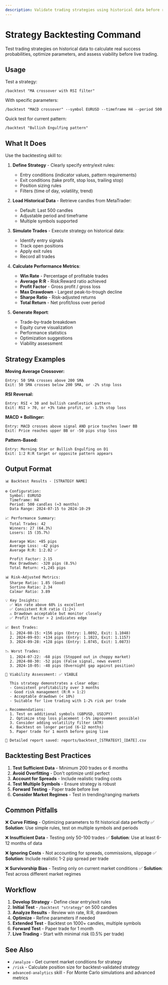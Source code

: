 ```yaml
---
description: Validate trading strategies using historical data before risking real capital
---
```


# Strategy Backtesting Command

Test trading strategies on historical data to calculate real success probabilities, optimize parameters, and assess viability before live trading.

## Usage

Test a strategy:
```
/backtest "MA crossover with RSI filter"
```

With specific parameters:
```
/backtest "MACD crossover" --symbol EURUSD --timeframe H4 --period 500
```

Quick test for current pattern:
```
/backtest "Bullish Engulfing pattern"
```

## What It Does

Use the backtesting skill to:

1. **Define Strategy** - Clearly specify entry/exit rules:
   - Entry conditions (indicator values, pattern requirements)
   - Exit conditions (take profit, stop loss, trailing stop)
   - Position sizing rules
   - Filters (time of day, volatility, trend)

2. **Load Historical Data** - Retrieve candles from MetaTrader:
   - Default: Last 500 candles
   - Adjustable period and timeframe
   - Multiple symbols supported

3. **Simulate Trades** - Execute strategy on historical data:
   - Identify entry signals
   - Track open positions
   - Apply exit rules
   - Record all trades

4. **Calculate Performance Metrics**:
   - **Win Rate** - Percentage of profitable trades
   - **Average R:R** - Risk:Reward ratio achieved
   - **Profit Factor** - Gross profit / gross loss
   - **Max Drawdown** - Largest peak-to-trough decline
   - **Sharpe Ratio** - Risk-adjusted returns
   - **Total Return** - Net profit/loss over period

5. **Generate Report**:
   - Trade-by-trade breakdown
   - Equity curve visualization
   - Performance statistics
   - Optimization suggestions
   - Viability assessment

## Strategy Examples

**Moving Average Crossover:**
```
Entry: 50 SMA crosses above 200 SMA
Exit: 50 SMA crosses below 200 SMA, or -2% stop loss
```

**RSI Reversal:**
```
Entry: RSI < 30 and bullish candlestick pattern
Exit: RSI > 70, or +3% take profit, or -1.5% stop loss
```

**MACD + Bollinger:**
```
Entry: MACD crosses above signal AND price touches lower BB
Exit: Price reaches upper BB or -50 pips stop loss
```

**Pattern-Based:**
```
Entry: Morning Star or Bullish Engulfing on D1
Exit: 1:2 R:R target or opposite pattern appears
```

## Output Format

```
📊 Backtest Results - [STRATEGY NAME]

⚙️ Configuration:
  Symbol: EURUSD
  Timeframe: H4
  Period: 500 candles (≈3 months)
  Data Range: 2024-07-15 to 2024-10-29

📈 Performance Summary:
  Total Trades: 42
  Winners: 27 (64.3%)
  Losers: 15 (35.7%)

  Average Win: +85 pips
  Average Loss: -42 pips
  Average R:R: 1:2.02 ✅

  Profit Factor: 2.15
  Max Drawdown: -320 pips (8.5%)
  Total Return: +1,245 pips

📊 Risk-Adjusted Metrics:
  Sharpe Ratio: 1.85 (Good)
  Sortino Ratio: 2.34
  Calmar Ratio: 3.89

💡 Key Insights:
  ✅ Win rate above 60% is excellent
  ✅ Consistent R:R ratio (1:2+)
  ⚠️ Drawdown acceptable but monitor closely
  ✅ Profit factor > 2 indicates edge

📈 Best Trades:
  1. 2024-08-15: +156 pips (Entry: 1.0892, Exit: 1.1048)
  2. 2024-09-03: +134 pips (Entry: 1.1023, Exit: 1.1157)
  3. 2024-09-28: +128 pips (Entry: 1.0745, Exit: 1.0873)

📉 Worst Trades:
  1. 2024-07-22: -68 pips (Stopped out in choppy market)
  2. 2024-08-30: -52 pips (False signal, news event)
  3. 2024-10-05: -48 pips (Overnight gap against position)

🎯 Viability Assessment: ✅ VIABLE

  This strategy demonstrates a clear edge:
  - Consistent profitability over 3 months
  - Good risk management (R:R > 1:2)
  - Acceptable drawdown (< 10%)
  - Suitable for live trading with 1-2% risk per trade

⚠️ Recommendations:
  1. Test on additional symbols (GBPUSD, USDJPY)
  2. Optimize stop loss placement (-5% improvement possible)
  3. Consider adding volatility filter (ATR)
  4. Backtest on longer period (6-12 months)
  5. Paper trade for 1 month before going live

📄 Detailed report saved: reports/backtest_[STRATEGY]_[DATE].csv
```

## Backtesting Best Practices

1. **Test Sufficient Data** - Minimum 200 trades or 6 months
2. **Avoid Overfitting** - Don't optimize until perfect
3. **Account for Spreads** - Include realistic trading costs
4. **Test Multiple Symbols** - Ensure strategy is robust
5. **Forward Testing** - Paper trade before live
6. **Consider Market Regimes** - Test in trending/ranging markets

## Common Pitfalls

❌ **Curve Fitting** - Optimizing parameters to fit historical data perfectly
✅ **Solution**: Use simple rules, test on multiple symbols and periods

❌ **Insufficient Data** - Testing only 50-100 trades
✅ **Solution**: Use at least 6-12 months of data

❌ **Ignoring Costs** - Not accounting for spreads, commissions, slippage
✅ **Solution**: Include realistic 1-2 pip spread per trade

❌ **Survivorship Bias** - Testing only on current market conditions
✅ **Solution**: Test across different market regimes

## Workflow

1. **Develop Strategy** - Define clear entry/exit rules
2. **Initial Test** - `/backtest "strategy"` on 500 candles
3. **Analyze Results** - Review win rate, R:R, drawdown
4. **Optimize** - Refine parameters if needed
5. **Extended Test** - Backtest on 1000+ candles, multiple symbols
6. **Forward Test** - Paper trade for 1 month
7. **Live Trading** - Start with minimal risk (0.5% per trade)

## See Also

- `/analyze` - Get current market conditions for strategy
- `/risk` - Calculate position size for backtest-validated strategy
- `advanced-analytics` skill - For Monte Carlo simulations and advanced metrics
